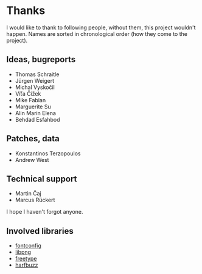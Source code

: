 Thanks
======

I would like to thank to following people, without them, this
project wouldn't happen. Names are sorted in chronological order
(how they come to the project).

Ideas, bugreports
-----------------
* Thomas Schraitle
* Jürgen Weigert
* Michal Vyskočil
* Víťa Čížek
* Mike Fabian
* Marguerite Su
* Alin Marin Elena
* Behdad Esfahbod

Patches, data
-------------
* Konstantinos Terzopoulos
* Andrew West

Technical support
-----------------
* Martin Čaj
* Marcus Rückert

I hope I haven't forgot anyone.

Involved libraries
--------------------
* [fontconfig](http://www.freedesktop.org/wiki/Software/fontconfig/)
* [libpng](http://www.libpng.org/pub/png/libpng.html)
* [freetype](http://www.freetype.org/)
* [harfbuzz](http://www.freedesktop.org/wiki/Software/HarfBuzz/)


